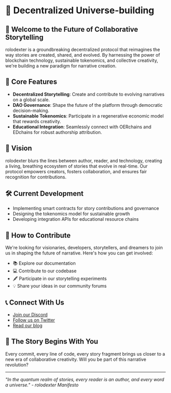 # 🌟 Decentralized Universe-building

## 🚀 Welcome to the Future of Collaborative Storytelling

rolodexter is a groundbreaking decentralized protocol that reimagines the way stories are created, shared, and evolved. By harnessing the power of blockchain technology, sustainable tokenomics, and collective creativity, we're building a new paradigm for narrative creation.

## 🧬 Core Features

- **Decentralized Storytelling**: Create and contribute to evolving narratives on a global scale.
- **DAO Governance**: Shape the future of the platform through democratic decision-making.
- **Sustainable Tokenomics**: Participate in a regenerative economic model that rewards creativity.
- **Educational Integration**: Seamlessly connect with OERchains and EDchains for robust authorship attribution.

## 🌈 Vision

rolodexter blurs the lines between author, reader, and technology, creating a living, breathing ecosystem of stories that evolve in real-time. Our protocol empowers creators, fosters collaboration, and ensures fair recognition for contributions.

## 🛠️ Current Development

- Implementing smart contracts for story contributions and governance
- Designing the tokenomics model for sustainable growth
- Developing integration APIs for educational resource chains

## 🤝 How to Contribute

We're looking for visionaries, developers, storytellers, and dreamers to join us in shaping the future of narrative. Here's how you can get involved:

- 📚 Explore our documentation
- 💻 Contribute to our codebase
- 🖋️ Participate in our storytelling experiments
- 💡 Share your ideas in our community forums

## 📞 Connect With Us

- [Join our Discord](link-to-discord)
- [Follow us on Twitter](https://x.com/joemaristela)
- [Read our blog](link-to-blog)

## 🌟 The Story Begins With You

Every commit, every line of code, every story fragment brings us closer to a new era of collaborative creativity. Will you be part of this narrative revolution?

---

*"In the quantum realm of stories, every reader is an author, and every word a universe." - rolodexter Manifesto*